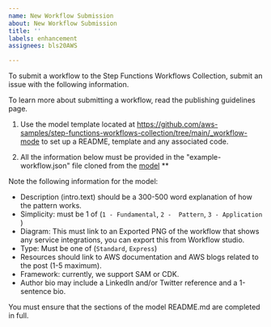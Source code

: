 ```yaml
---
name: New Workflow Submission
about: New Workflow Submission
title: ''
labels: enhancement
assignees: bls20AWS

---
```


To submit a workflow to the Step Functions Workflows Collection, submit an issue with the following information.

To learn more about submitting a workflow, read the publishing guidelines page.

1. Use the model template located at https://github.com/aws-samples/step-functions-workflows-collection/tree/main/_workflow-mode to set up a README, template and any associated code.


2. All the information below must be provided in the "example-workflow.json" file cloned from the [model](https://github.com/aws-samples/step-functions-workflows-collection/tree/main/_workflow-model) **

Note the following information for the model:

- Description (intro.text) should be a 300-500 word explanation of how the pattern works.
- Simplicity: must be 1 of (`1 - Fundamental`, `2 -  Pattern`, `3 - Application` )
- Diagram: This must link to an Exported PNG of the workflow that shows any service integrations, you can export this from Workflow studio.
- Type: Must be one of (`Standard`, `Express`)
- Resources should link to AWS documentation and AWS blogs related to the post (1-5 maximum).
- Framework: currently, we support SAM or CDK.
- Author bio may include a LinkedIn and/or Twitter reference and a 1-sentence bio.

You must ensure that the sections of the model README.md are completed in full.

